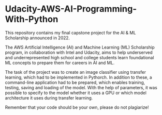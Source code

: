 ﻿# Udacity-AWS-AI-Programming-With-Python

This repository contains my final capstone project for the AI ​​& ML Scholarship announced in 2022.

The AWS Artificial Intelligence (AI) and Machine Learning (ML) Scholarship program, in collaboration with Intel and Udacity, aims to help underserved and underrepresented high school and college students learn foundational ML concepts to prepare them for careers in AI and ML.

The task of the project was to create an image classifier using transfer learning, which had to be implemented in Pythorch. In addition to these, a command-line application had to be prepared, which enables training, testing, saving and loading of the model. With the help of parameters, it was possible to specify to the model whether it uses a GPU or which model architecture it uses during transfer learning.

Remember that your code should be your own, please do not plagiarize!